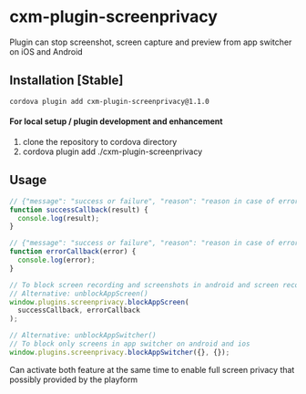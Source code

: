 # cxm-plugin-screenprivacy
Plugin can stop screenshot, screen capture and preview from app switcher on iOS and Android

## Installation [Stable]
`cordova plugin add cxm-plugin-screenprivacy@1.1.0`

#### For local setup / plugin development and enhancement
  1. clone the repository to cordova directory 
  2. cordova plugin add ./cxm-plugin-screenprivacy

## Usage

```js
// {"message": "success or failure", "reason": "reason in case of error"}
function successCallback(result) {
  console.log(result);
}

// {"message": "success or failure", "reason": "reason in case of error"}
function errorCallback(error) {
  console.log(error);
}

// To block screen recording and screenshots in android and screen recording in ios
// Alternative: unblockAppScreen()
window.plugins.screenprivacy.blockAppScreen(
  successCallback, errorCallback
);

// Alternative: unblockAppSwitcher()
// To block only screens in app switcher on android and ios
window.plugins.screenprivacy.blockAppSwitcher({}, {});
```

Can activate both feature at the same time to enable full screen privacy that possibly provided by the playform